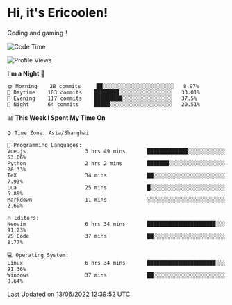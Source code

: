 # Hi, it's Ericoolen!
Coding and gaming！

<!--START_SECTION:waka-->
![Code Time](http://img.shields.io/badge/Code%20Time-316%20hrs%2036%20mins-blue)

![Profile Views](http://img.shields.io/badge/Profile%20Views-11-blue)

**I'm a Night 🦉** 

```text
🌞 Morning    28 commits     ██░░░░░░░░░░░░░░░░░░░░░░░   8.97% 
🌆 Daytime    103 commits    ████████░░░░░░░░░░░░░░░░░   33.01% 
🌃 Evening    117 commits    █████████░░░░░░░░░░░░░░░░   37.5% 
🌙 Night      64 commits     █████░░░░░░░░░░░░░░░░░░░░   20.51%

```


📊 **This Week I Spent My Time On** 

```text
⌚︎ Time Zone: Asia/Shanghai

💬 Programming Languages: 
Vue.js                   3 hrs 49 mins       █████████████░░░░░░░░░░░░   53.06% 
Python                   2 hrs 2 mins        ███████░░░░░░░░░░░░░░░░░░   28.33% 
TeX                      34 mins             ██░░░░░░░░░░░░░░░░░░░░░░░   7.93% 
Lua                      25 mins             █░░░░░░░░░░░░░░░░░░░░░░░░   5.89% 
Markdown                 11 mins             ░░░░░░░░░░░░░░░░░░░░░░░░░   2.69%

🔥 Editors: 
Neovim                   6 hrs 34 mins       ██████████████████████░░░   91.23% 
VS Code                  37 mins             ██░░░░░░░░░░░░░░░░░░░░░░░   8.77%

💻 Operating System: 
Linux                    6 hrs 34 mins       ██████████████████████░░░   91.36% 
Windows                  37 mins             ██░░░░░░░░░░░░░░░░░░░░░░░   8.64%

```


 Last Updated on 13/06/2022 12:39:52 UTC
<!--END_SECTION:waka-->


